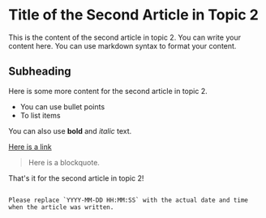 # Title of the Second Article in Topic 2

This is the content of the second article in topic 2. You can write your content here. You can use markdown syntax to format your content.

## Subheading

Here is some more content for the second article in topic 2.

- You can use bullet points
- To list items

You can also use **bold** and *italic* text.

[Here is a link](http://example.com)

> Here is a blockquote.

That's it for the second article in topic 2!
```

Please replace `YYYY-MM-DD HH:MM:SS` with the actual date and time when the article was written.